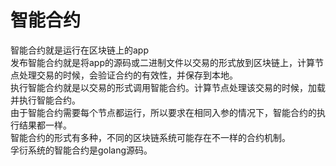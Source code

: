 # 智能合约

智能合约就是运行在区块链上的app  
发布智能合约就是将app的源码或二进制文件以交易的形式放到区块链上，计算节点处理交易的时候，会验证合约的有效性，并保存到本地。  
执行智能合约就是以交易的形式调用智能合约。计算节点处理该交易的时候，加载并执行智能合约。  
由于智能合约需要每个节点都运行，所以要求在相同入参的情况下，智能合约的执行结果都一样。  
智能合约的形式有多种，不同的区块链系统可能存在不一样的合约机制。  
孚衍系统的智能合约是golang源码。

